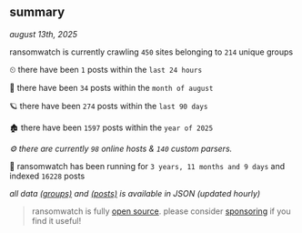 
## summary
_august 13th, 2025_

ransomwatch is currently crawling `450` sites belonging to `214` unique groups

⏲ there have been `1` posts within the `last 24 hours`

🦈 there have been `34` posts within the `month of august`

🪐 there have been `274` posts within the `last 90 days`

🏚 there have been `1597` posts within the `year of 2025`

_⚙️ there are currently `98` online hosts & `140` custom parsers._

🦕 ransomwatch has been running for `3 years, 11 months and 9 days` and indexed `16228` posts

_all data  [(groups)](http://ransomwhat.telemetry.ltd/groups) and [(posts)](http://ransomwhat.telemetry.ltd/posts) is available in JSON (updated hourly)_

> ransomwatch is fully [open source](https://github.com/joshhighet/ransomwatch#ransomwatch--). please consider [sponsoring](https://github.com/sponsors/joshhighet) if you find it useful!
